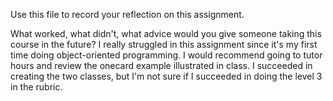Use this file to record your reflection on this assignment. 

What worked, what didn't, what advice would you give someone taking this course in the future?
I really struggled in this assignment since it's my first time doing object-oriented programming. I would recommend going to tutor hours and review the onecard example illustrated in class. I succeeded in creating the two classes, but I'm not sure if I succeeded in doing the level 3 in the rubric.